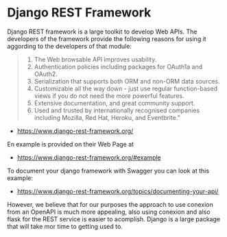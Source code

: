 # Django REST Framework

Django REST framework is a large toolkit to develop Web APIs. The
developers of the framework provide the following reasons for using it
aggording to the developers of that module:

> 1. The Web browsable API improves usability.
> 2. Authentication policies including packages for OAuth1a and OAuth2.
> 3. Serialization that supports both ORM and non-ORM data sources. 
> 4. Customizable all the way down - just use regular function-based views if
>   you do not need the more powerful features. 
> 5. Extensive documentation,
>   and great community support. 
> 6. Used and trusted by internationally
>   recognised companies including Mozilla, Red Hat, Heroku, and
>   Eventbrite."

* <https://www.django-rest-framework.org/>

En example is provided on their Web Page at 

* <https://www.django-rest-framework.org/#example>

To document your django framework with Swagger you can look at this example:

* <https://www.django-rest-framework.org/topics/documenting-your-api/>

However, we believe that for our purposes the approach to use conexion
from an OpenAPI is much more appealing, also using conexion and also 
flask for the REST service is easier to acomplish. Django is a large
package that will take mor time to getting used to. 


